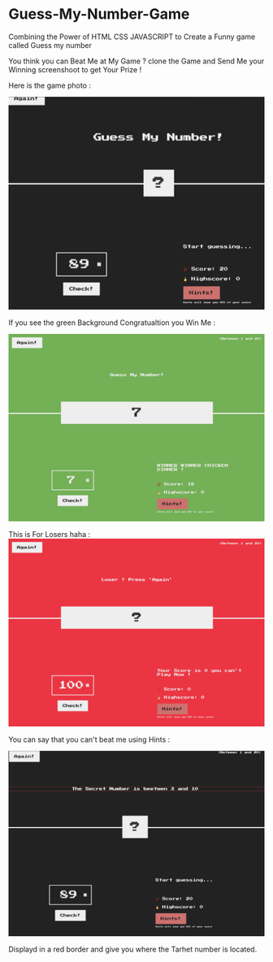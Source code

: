 # Guess-My-Number-Game
Combining the Power of HTML CSS JAVASCRIPT to Create a Funny game called Guess my number 



You think you can Beat Me at My Game ? clone the Game and Send Me your Winning screenshoot to get Your Prize !

Here is the game photo : 

<img src="./img/mygame.png">

If you see the green Background Congratualtion you Win Me :

<img src="./img/win.png">

This is For Losers haha :
<img src="./img/lose.png">

You can say that you can't beat me using Hints :

<img src="./img/Hints.png">

Displayd in a red border and give you where the Tarhet number is located.


